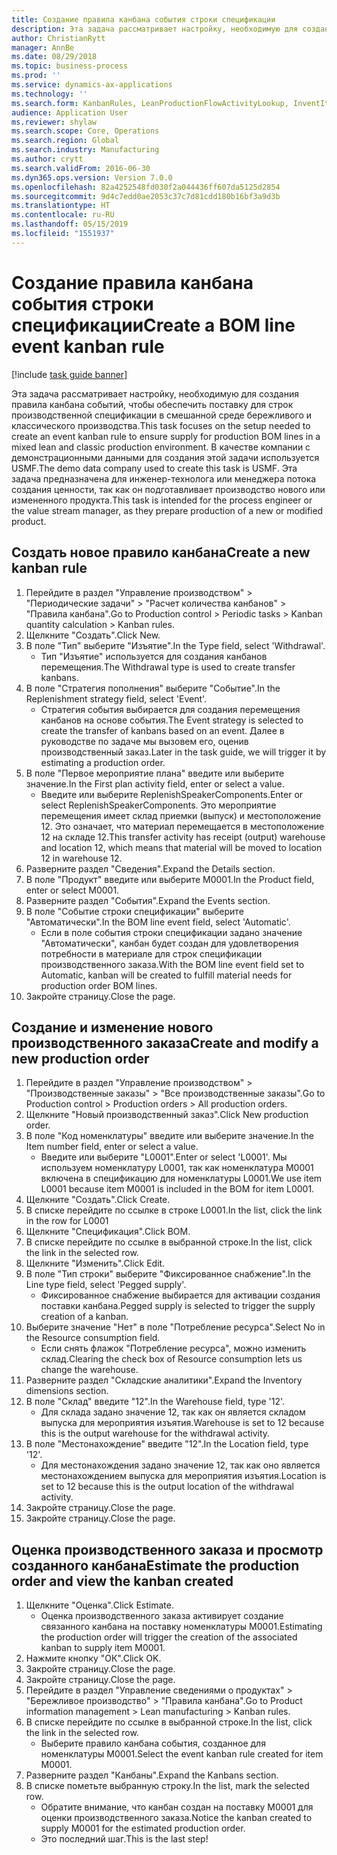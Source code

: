 ```yaml
---
title: Создание правила канбана события строки спецификации
description: Эта задача рассматривает настройку, необходимую для создания правила канбана событий, чтобы обеспечить поставку для строк производственной спецификации в смешанной среде бережливого и классического производства.
author: ChristianRytt
manager: AnnBe
ms.date: 08/29/2018
ms.topic: business-process
ms.prod: ''
ms.service: dynamics-ax-applications
ms.technology: ''
ms.search.form: KanbanRules, LeanProductionFlowActivityLookup, InventItemIdLookupSimple, ProdTableListPage, ProdTableCreate, InventItemIdLookupPurchase, ProdTable, ProdBOM, ProdParmCostEstimation
audience: Application User
ms.reviewer: shylaw
ms.search.scope: Core, Operations
ms.search.region: Global
ms.search.industry: Manufacturing
ms.author: crytt
ms.search.validFrom: 2016-06-30
ms.dyn365.ops.version: Version 7.0.0
ms.openlocfilehash: 82a4252548fd030f2a044436ff607da5125d2854
ms.sourcegitcommit: 9d4c7edd0ae2053c37c7d81cdd180b16bf3a9d3b
ms.translationtype: HT
ms.contentlocale: ru-RU
ms.lasthandoff: 05/15/2019
ms.locfileid: "1551937"
---
```

# <a name="create-a-bom-line-event-kanban-rule"></a><span data-ttu-id="5ac1b-103">Создание правила канбана события строки спецификации</span><span class="sxs-lookup"><span data-stu-id="5ac1b-103">Create a BOM line event kanban rule</span></span>

[!include [task guide banner](../../includes/task-guide-banner.md)]

<span data-ttu-id="5ac1b-104">Эта задача рассматривает настройку, необходимую для создания правила канбана событий, чтобы обеспечить поставку для строк производственной спецификации в смешанной среде бережливого и классического производства.</span><span class="sxs-lookup"><span data-stu-id="5ac1b-104">This task focuses on the setup needed to create an event kanban rule to ensure supply for production BOM lines in a mixed lean and classic production environment.</span></span> <span data-ttu-id="5ac1b-105">В качестве компании с демонстрационными данными для создания этой задачи используется USMF.</span><span class="sxs-lookup"><span data-stu-id="5ac1b-105">The demo data company used to create this task is USMF.</span></span> <span data-ttu-id="5ac1b-106">Эта задача предназначена для инженер-технолога или менеджера потока создания ценности, так как он подготавливает производство нового или измененного продукта.</span><span class="sxs-lookup"><span data-stu-id="5ac1b-106">This task is intended for the process engineer or the value stream manager, as they prepare production of a new or modified product.</span></span>


## <a name="create-a-new-kanban-rule"></a><span data-ttu-id="5ac1b-107">Создать новое правило канбана</span><span class="sxs-lookup"><span data-stu-id="5ac1b-107">Create a new kanban rule</span></span>
1. <span data-ttu-id="5ac1b-108">Перейдите в раздел "Управление производством" > "Периодические задачи" > "Расчет количества канбанов" > "Правила канбана".</span><span class="sxs-lookup"><span data-stu-id="5ac1b-108">Go to Production control > Periodic tasks > Kanban quantity calculation > Kanban rules.</span></span>
2. <span data-ttu-id="5ac1b-109">Щелкните "Создать".</span><span class="sxs-lookup"><span data-stu-id="5ac1b-109">Click New.</span></span>
3. <span data-ttu-id="5ac1b-110">В поле "Тип" выберите "Изъятие".</span><span class="sxs-lookup"><span data-stu-id="5ac1b-110">In the Type field, select 'Withdrawal'.</span></span>
    * <span data-ttu-id="5ac1b-111">Тип "Изъятие" используется для создания канбанов перемещения.</span><span class="sxs-lookup"><span data-stu-id="5ac1b-111">The Withdrawal type is used to create transfer kanbans.</span></span>  
4. <span data-ttu-id="5ac1b-112">В поле "Стратегия пополнения" выберите "Событие".</span><span class="sxs-lookup"><span data-stu-id="5ac1b-112">In the Replenishment strategy field, select 'Event'.</span></span>
    * <span data-ttu-id="5ac1b-113">Стратегия события выбирается для создания перемещения канбанов на основе события.</span><span class="sxs-lookup"><span data-stu-id="5ac1b-113">The Event strategy is selected to create the transfer of kanbans based on an event.</span></span> <span data-ttu-id="5ac1b-114">Далее в руководстве по задаче мы вызовем его, оценив производственный заказ.</span><span class="sxs-lookup"><span data-stu-id="5ac1b-114">Later in the task guide, we will trigger it by estimating a production order.</span></span>  
5. <span data-ttu-id="5ac1b-115">В поле "Первое мероприятие плана" введите или выберите значение.</span><span class="sxs-lookup"><span data-stu-id="5ac1b-115">In the First plan activity field, enter or select a value.</span></span>
    * <span data-ttu-id="5ac1b-116">Введите или выберите ReplenishSpeakerComponents.</span><span class="sxs-lookup"><span data-stu-id="5ac1b-116">Enter or select ReplenishSpeakerComponents.</span></span> <span data-ttu-id="5ac1b-117">Это мероприятие перемещения имеет склад приемки (выпуск) и местоположение 12. Это означает, что материал перемещается в местоположение 12 на складе 12.</span><span class="sxs-lookup"><span data-stu-id="5ac1b-117">This transfer activity has receipt (output) warehouse and location 12, which means that material will be moved to location 12 in warehouse 12.</span></span>  
6. <span data-ttu-id="5ac1b-118">Разверните раздел "Сведения".</span><span class="sxs-lookup"><span data-stu-id="5ac1b-118">Expand the Details section.</span></span>
7. <span data-ttu-id="5ac1b-119">В поле "Продукт" введите или выберите M0001.</span><span class="sxs-lookup"><span data-stu-id="5ac1b-119">In the Product field, enter or select M0001.</span></span>
8. <span data-ttu-id="5ac1b-120">Разверните раздел "События".</span><span class="sxs-lookup"><span data-stu-id="5ac1b-120">Expand the Events section.</span></span>
9. <span data-ttu-id="5ac1b-121">В поле "Событие строки спецификации" выберите "Автоматически".</span><span class="sxs-lookup"><span data-stu-id="5ac1b-121">In the BOM line event field, select 'Automatic'.</span></span>
    * <span data-ttu-id="5ac1b-122">Если в поле события строки спецификации задано значение "Автоматически", канбан будет создан для удовлетворения потребности в материале для строк спецификации производственного заказа.</span><span class="sxs-lookup"><span data-stu-id="5ac1b-122">With the BOM line event field set to Automatic, kanban will be created to fulfill material needs for production order BOM lines.</span></span>  
10. <span data-ttu-id="5ac1b-123">Закройте страницу.</span><span class="sxs-lookup"><span data-stu-id="5ac1b-123">Close the page.</span></span>

## <a name="create-and-modify-a-new-production-order"></a><span data-ttu-id="5ac1b-124">Создание и изменение нового производственного заказа</span><span class="sxs-lookup"><span data-stu-id="5ac1b-124">Create and modify a new production order</span></span>
1. <span data-ttu-id="5ac1b-125">Перейдите в раздел "Управление производством" > "Производственные заказы" > "Все производственные заказы".</span><span class="sxs-lookup"><span data-stu-id="5ac1b-125">Go to Production control > Production orders > All production orders.</span></span>
2. <span data-ttu-id="5ac1b-126">Щелкните "Новый производственный заказ".</span><span class="sxs-lookup"><span data-stu-id="5ac1b-126">Click New production order.</span></span>
3. <span data-ttu-id="5ac1b-127">В поле "Код номенклатуры" введите или выберите значение.</span><span class="sxs-lookup"><span data-stu-id="5ac1b-127">In the Item number field, enter or select a value.</span></span>
    * <span data-ttu-id="5ac1b-128">Введите или выберите "L0001".</span><span class="sxs-lookup"><span data-stu-id="5ac1b-128">Enter or select 'L0001'.</span></span> <span data-ttu-id="5ac1b-129">Мы используем номенклатуру L0001, так как номенклатура M0001 включена в спецификацию для номенклатуры L0001.</span><span class="sxs-lookup"><span data-stu-id="5ac1b-129">We use item L0001 because item M0001 is included in the BOM for item L0001.</span></span>  
4. <span data-ttu-id="5ac1b-130">Щелкните "Создать".</span><span class="sxs-lookup"><span data-stu-id="5ac1b-130">Click Create.</span></span>
5. <span data-ttu-id="5ac1b-131">В списке перейдите по ссылке в строке L0001.</span><span class="sxs-lookup"><span data-stu-id="5ac1b-131">In the list, click the link in the row for L0001</span></span>
6. <span data-ttu-id="5ac1b-132">Щелкните "Спецификация".</span><span class="sxs-lookup"><span data-stu-id="5ac1b-132">Click BOM.</span></span>
7. <span data-ttu-id="5ac1b-133">В списке перейдите по ссылке в выбранной строке.</span><span class="sxs-lookup"><span data-stu-id="5ac1b-133">In the list, click the link in the selected row.</span></span>
8. <span data-ttu-id="5ac1b-134">Щелкните "Изменить".</span><span class="sxs-lookup"><span data-stu-id="5ac1b-134">Click Edit.</span></span>
9. <span data-ttu-id="5ac1b-135">В поле "Тип строки" выберите "Фиксированное снабжение".</span><span class="sxs-lookup"><span data-stu-id="5ac1b-135">In the Line type field, select 'Pegged supply'.</span></span>
    * <span data-ttu-id="5ac1b-136">Фиксированное снабжение выбирается для активации создания поставки канбана.</span><span class="sxs-lookup"><span data-stu-id="5ac1b-136">Pegged supply is selected to trigger the supply creation of a kanban.</span></span>  
10. <span data-ttu-id="5ac1b-137">Выберите значение "Нет" в поле "Потребление ресурса".</span><span class="sxs-lookup"><span data-stu-id="5ac1b-137">Select No in the Resource consumption field.</span></span>
    * <span data-ttu-id="5ac1b-138">Если снять флажок "Потребление ресурса", можно изменить склад.</span><span class="sxs-lookup"><span data-stu-id="5ac1b-138">Clearing the check box of Resource consumption lets us change the warehouse.</span></span>  
11. <span data-ttu-id="5ac1b-139">Разверните раздел "Складские аналитики".</span><span class="sxs-lookup"><span data-stu-id="5ac1b-139">Expand the Inventory dimensions section.</span></span>
12. <span data-ttu-id="5ac1b-140">В поле "Склад" введите "12".</span><span class="sxs-lookup"><span data-stu-id="5ac1b-140">In the Warehouse field, type '12'.</span></span>
    * <span data-ttu-id="5ac1b-141">Для склада задано значение 12, так как он является складом выпуска для мероприятия изъятия.</span><span class="sxs-lookup"><span data-stu-id="5ac1b-141">Warehouse is set to 12 because this is the output warehouse for the withdrawal activity.</span></span>  
13. <span data-ttu-id="5ac1b-142">В поле "Местонахождение" введите "12".</span><span class="sxs-lookup"><span data-stu-id="5ac1b-142">In the Location field, type '12'.</span></span>
    * <span data-ttu-id="5ac1b-143">Для местонахождения задано значение 12, так как оно является местонахождением выпуска для мероприятия изъятия.</span><span class="sxs-lookup"><span data-stu-id="5ac1b-143">Location is set to 12 because this is the output location of the withdrawal activity.</span></span>  
14. <span data-ttu-id="5ac1b-144">Закройте страницу.</span><span class="sxs-lookup"><span data-stu-id="5ac1b-144">Close the page.</span></span>
15. <span data-ttu-id="5ac1b-145">Закройте страницу.</span><span class="sxs-lookup"><span data-stu-id="5ac1b-145">Close the page.</span></span>

## <a name="estimate-the-production-order-and-view-the-kanban-created"></a><span data-ttu-id="5ac1b-146">Оценка производственного заказа и просмотр созданного канбана</span><span class="sxs-lookup"><span data-stu-id="5ac1b-146">Estimate the production order and view the kanban created</span></span>
1. <span data-ttu-id="5ac1b-147">Щелкните "Оценка".</span><span class="sxs-lookup"><span data-stu-id="5ac1b-147">Click Estimate.</span></span>
    * <span data-ttu-id="5ac1b-148">Оценка производственного заказа активирует создание связанного канбана на поставку номенклатуры M0001.</span><span class="sxs-lookup"><span data-stu-id="5ac1b-148">Estimating the production order will trigger the creation of the associated kanban to supply item M0001.</span></span>  
2. <span data-ttu-id="5ac1b-149">Нажмите кнопку "OК".</span><span class="sxs-lookup"><span data-stu-id="5ac1b-149">Click OK.</span></span>
3. <span data-ttu-id="5ac1b-150">Закройте страницу.</span><span class="sxs-lookup"><span data-stu-id="5ac1b-150">Close the page.</span></span>
4. <span data-ttu-id="5ac1b-151">Закройте страницу.</span><span class="sxs-lookup"><span data-stu-id="5ac1b-151">Close the page.</span></span>
5. <span data-ttu-id="5ac1b-152">Перейдите в раздел "Управление сведениями о продуктах" > "Бережливое производство" > "Правила канбана".</span><span class="sxs-lookup"><span data-stu-id="5ac1b-152">Go to Product information management > Lean manufacturing > Kanban rules.</span></span>
6. <span data-ttu-id="5ac1b-153">В списке перейдите по ссылке в выбранной строке.</span><span class="sxs-lookup"><span data-stu-id="5ac1b-153">In the list, click the link in the selected row.</span></span>
    * <span data-ttu-id="5ac1b-154">Выберите правило канбана события, созданное для номенклатуры M0001.</span><span class="sxs-lookup"><span data-stu-id="5ac1b-154">Select the event kanban rule created for item M0001.</span></span>  
7. <span data-ttu-id="5ac1b-155">Разверните раздел "Канбаны".</span><span class="sxs-lookup"><span data-stu-id="5ac1b-155">Expand the Kanbans section.</span></span>
8. <span data-ttu-id="5ac1b-156">В списке пометьте выбранную строку.</span><span class="sxs-lookup"><span data-stu-id="5ac1b-156">In the list, mark the selected row.</span></span>
    * <span data-ttu-id="5ac1b-157">Обратите внимание, что канбан создан на поставку M0001 для оценки производственного заказа.</span><span class="sxs-lookup"><span data-stu-id="5ac1b-157">Notice the kanban created to supply M0001 for the estimated production order.</span></span>  
    * <span data-ttu-id="5ac1b-158">Это последний шаг.</span><span class="sxs-lookup"><span data-stu-id="5ac1b-158">This is the last step!</span></span>  

